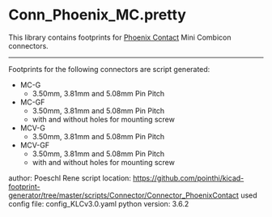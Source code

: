 # Conn_Phoenix_MC.pretty
This library contains footprints for [Phoenix Contact](www.phoenixcontact.com) Mini Combicon connectors.

---

Footprints for the following connectors are script generated:

- MC-G
  - 3.50mm, 3.81mm and 5.08mm Pin Pitch
- MC-GF
  - 3.50mm, 3.81mm and 5.08mm Pin Pitch
  - with and without holes for mounting screw
- MCV-G
  - 3.50mm, 3.81mm and 5.08mm Pin Pitch
- MCV-GF
  - 3.50mm, 3.81mm and 5.08mm Pin Pitch
  - with and without holes for mounting screw

author: Poeschl Rene
script location: https://github.com/pointhi/kicad-footprint-generator/tree/master/scripts/Connector/Connector_PhoenixContact
used config file: config_KLCv3.0.yaml
python version: 3.6.2
